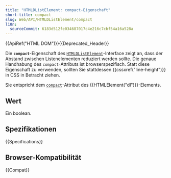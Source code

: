 ```yaml
---
title: "HTMLDListElement: compact-Eigenschaft"
short-title: compact
slug: Web/API/HTMLDListElement/compact
l10n:
  sourceCommit: 6183d512fe034687017c4e216c7cbf54a16a528a
---
```


{{ApiRef("HTML DOM")}}{{Deprecated_Header}}

Die **`compact`**-Eigenschaft des [`HTMLDListElement`](/de/docs/Web/API/HTMLDListElement)-Interface zeigt an, dass der Abstand zwischen Listenelementen reduziert werden sollte. Die genaue Handhabung des `compact`-Attributs ist browserspezifisch. Statt diese Eigenschaft zu verwenden, sollten Sie stattdessen {{cssxref("line-height")}} in CSS in Betracht ziehen.

Sie entspricht dem [`compact`](/de/docs/Web/HTML/Reference/Elements/dl#compact)-Attribut des {{HTMLElement("dl")}}-Elements.

## Wert

Ein boolean.

## Spezifikationen

{{Specifications}}

## Browser-Kompatibilität

{{Compat}}
